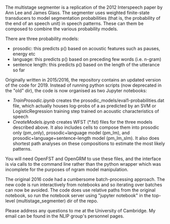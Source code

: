 The multistage segmenter is a replication of the 2012 Interspeech paper by Ann Lee and James Glass.
The segmenter uses weighted finite-state transducers to model segmentation probabilities (that is, the probability of the end of an speech unit)  in speech patterns.  These can them be composed to combine the various probability models.

There are three probability models:
- prosodic: this predicts p(<BREAK>) based on acoustic features such as pauses, energy etc
- language: this predicts p(<BREAK>) based on preceding few words (i.e. n-gram)
- sentence length: this predicts p(<BREAK>) based on the length of the utterance so far

Originally written in 2015/2016, the repository contains an updated version of the code for 2019.
Instead of running python scripts (now deprecated in the "old" dir), the code is now organised as two Jupyter notebooks:
- *TrainProsodic.ipynb* creates the prosodic\_models/eval1-probabilities.dat file, which actually houses log-probs of a <BREAK> as predicted by an SVM or LogisticRegression training step trained on acoustic characteristics of speech
- *CreateModels.ipynb* creates WFST (\*.fst) files for the three models described above.  It also includes cells to compose them into prosodic only (pm\_only), prosodic+language model (pm\_lm), and prosodic+language+sentence-length model (pm\_lm\_slm). It also does shortest path analyses on these compositions to estimate the most likely <BREAK> patterns.

You will need OpenFST and OpenGRM to use these files, and the interface is via calls to the command line rather than the python wrapper which was incomplete for the purposes of ngram model manipulation.

The original 2016 code had a cumbersome batch-processing approach.  The new code is run interactively from notebooks and so iterating over batches can now be avoided.  The code does use relative paths from the original notebook, so run the notebook server using "jupyter notebook" in the top-level (multistage\_segmenter) dir of the repo.

Please address any questions to me at the University of Cambridge.  My email can be found in the NLIP group's personnel pages.
